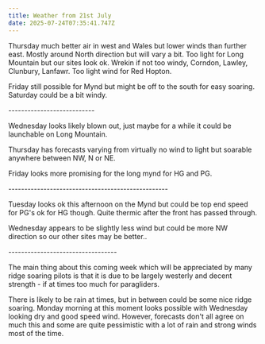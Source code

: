 ```yaml
---
title: Weather from 21st July
date: 2025-07-24T07:35:41.747Z
---
```

Thursday much better air in west and Wales but lower winds than further east.  Mostly around North direction but will vary a bit.  Too light for Long Mountain but our sites look ok.  Wrekin if not too windy, Corndon, Lawley, Clunbury, Lanfawr.  Too light wind for Red Hopton.

Friday still possible for Mynd but might be off to the south for easy soaring.  Saturday could be a bit windy.

\---------------------------

Wednesday looks likely blown out, just maybe for a while it could be launchable on Long Mountain.

Thursday has forecasts varying from virtually no wind to light but soarable anywhere between NW, N or NE.

Friday looks more promising for the long mynd for HG and PG.

\--------------------------------------------------

Tuesday looks ok this afternoon on the Mynd but could be top end speed for PG's ok for HG though.  Quite thermic after the front has passed through.

Wednesday appears to be slightly less wind but could be more NW direction so our other sites may be better..

\---------------------------------- 

The main thing about this coming week which will be appreciated by many ridge soaring pilots is that it is due to be largely westerly and decent strength - if at times too much for paragliders.

There is likely to be rain at times, but in between could be some nice ridge soaring.  Monday morning at this moment looks possible with Wednesday looking dry and good speed wind.  However, forecasts don't all agree on much this and some are quite pessimistic with a lot of rain and strong winds most of the time.